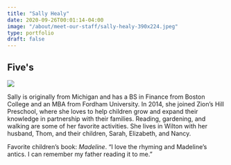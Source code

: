 ```yaml
---
title: "Sally Healy"
date: 2020-09-26T00:01:14-04:00
image: "/about/meet-our-staff/sally-healy-390x224.jpeg"
type: portfolio
draft: false
---
```


## Five's

![](/about/meet-our-staff/sally-healy-150x150.jpeg)

Sally is originally from Michigan and has a BS in Finance from Boston College and an MBA from Fordham University. In 2014, she joined Zion’s Hill Preschool, where she loves to help children grow and expand their knowledge in partnership with their families. Reading, gardening, and walking are some of her favorite activities. She lives in Wilton with her husband, Thom, and their children, Sarah, Elizabeth, and Nancy.

Favorite children’s book: *Madeline*. “I love the rhyming and Madeline’s antics. I can remember my father reading it to me.”
